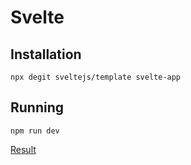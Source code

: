 # Svelte

## Installation

```
npx degit sveltejs/template svelte-app
```

## Running

```
npm run dev
```

[Result](https://learningsvelte.netlify.app/)
